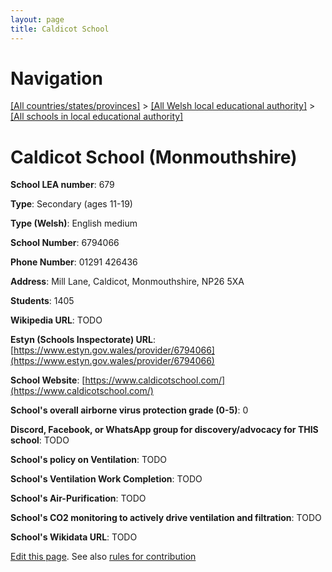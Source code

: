 ```yaml
---
layout: page
title: Caldicot School
---
```

# Navigation

[[All countries/states/provinces]](../../..) > [[All Welsh local educational authority]](../..) > [[All schools in local educational authority]](..)

# Caldicot School (Monmouthshire)

**School LEA number**: 679

**Type**: Secondary (ages 11-19)

**Type (Welsh)**: English medium

**School Number**: 6794066

**Phone Number**: 01291 426436

**Address**: Mill Lane, Caldicot, Monmouthshire, NP26 5XA

**Students**: 1405

**Wikipedia URL**: TODO

**Estyn (Schools Inspectorate) URL**: [https://www.estyn.gov.wales/provider/6794066](https://www.estyn.gov.wales/provider/6794066)

**School Website**: [https://www.caldicotschool.com/](https://www.caldicotschool.com/)

**School's overall airborne virus protection grade (0-5)**: 0

**Discord, Facebook, or WhatsApp group for discovery/advocacy for THIS school**: TODO

**School's policy on Ventilation**: TODO

**School's Ventilation Work Completion**: TODO

**School's Air-Purification**: TODO

**School's CO2 monitoring to actively drive ventilation and filtration**: TODO

**School's Wikidata URL**: TODO




[Edit this page](https://github.com/VentilationProject/Wales/edit/prif/./Monmouthshire/Caldicot_School.md). See also [rules for contribution](../../../contribution-rules/)